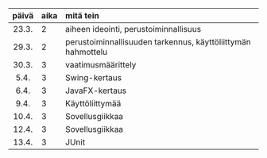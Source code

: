 | päivä | aika | mitä tein  |
| :----:|:-----| :-----|
| 23.3. | 2    | aiheen ideointi, perustoiminnallisuus |
| 29.3. | 2    | perustoiminnallisuuden tarkennus, käyttöliittymän hahmottelu |
| 30.3. | 3    | vaatimusmäärittely |
|  5.4. | 3    | Swing-kertaus |
|  6.4. | 3    | JavaFX-kertaus |
|  9.4. | 3    | Käyttöliittymää |
| 10.4. | 3    | Sovellusgiikkaa |
| 12.4. | 3    | Sovellusgiikkaa |
| 13.4. | 3    | JUnit |

